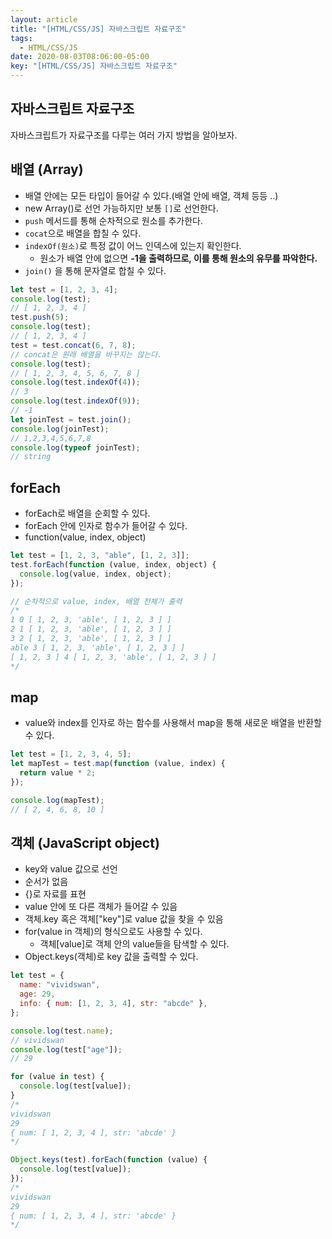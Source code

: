 ```yaml
---
layout: article
title: "[HTML/CSS/JS] 자바스크립트 자료구조"
tags:
  - HTML/CSS/JS
date: 2020-08-03T08:06:00-05:00
key: "[HTML/CSS/JS] 자바스크립트 자료구조"
---
```


## 자바스크립트 자료구조

자바스크립트가 자료구조를 다루는 여러 가지 방법을 알아보자.<br>

<!--more-->

## 배열 (Array)

- 배열 안에는 모든 타입이 들어갈 수 있다.(배열 안에 배열, 객체 등등 ..)
- new Array()로 선언 가능하지만 보통 `[]`로 선언한다.
- `push` 메서드를 통해 순차적으로 원소를 추가한다.
- `cocat`으로 배열을 합칠 수 있다.
- `indexOf(원소)`로 특정 값이 어느 인덱스에 있는지 확인한다.
  - 원소가 배열 안에 없으면 **-1을 출력하므로, 이를 통해 원소의 유무를 파악한다.**
- `join()` 을 통해 문자열로 합칠 수 있다.

```javascript
let test = [1, 2, 3, 4];
console.log(test);
// [ 1, 2, 3, 4 ]
test.push(5);
console.log(test);
// [ 1, 2, 3, 4 ]
test = test.concat(6, 7, 8);
// concat은 원래 배열을 바꾸지는 않는다.
console.log(test);
// [ 1, 2, 3, 4, 5, 6, 7, 8 ]
console.log(test.indexOf(4));
// 3
console.log(test.indexOf(9));
// -1
let joinTest = test.join();
console.log(joinTest);
// 1,2,3,4,5,6,7,8
console.log(typeof joinTest);
// string
```

## forEach

- forEach로 배열을 순회할 수 있다.
- forEach 안에 인자로 함수가 들어갈 수 있다.
- function(value, index, object)

```javascript
let test = [1, 2, 3, "able", [1, 2, 3]];
test.forEach(function (value, index, object) {
  console.log(value, index, object);
});

// 순차적으로 value, index, 배열 전체가 출력
/*
1 0 [ 1, 2, 3, 'able', [ 1, 2, 3 ] ]
2 1 [ 1, 2, 3, 'able', [ 1, 2, 3 ] ]
3 2 [ 1, 2, 3, 'able', [ 1, 2, 3 ] ]
able 3 [ 1, 2, 3, 'able', [ 1, 2, 3 ] ]
[ 1, 2, 3 ] 4 [ 1, 2, 3, 'able', [ 1, 2, 3 ] ]
*/
```

## map

- value와 index를 인자로 하는 함수를 사용해서 map을 통해 새로운 배열을 반환할 수 있다.

```javascript
let test = [1, 2, 3, 4, 5];
let mapTest = test.map(function (value, index) {
  return value * 2;
});

console.log(mapTest);
// [ 2, 4, 6, 8, 10 ]
```

## 객체 (JavaScript object)

- key와 value 값으로 선언
- 순서가 없음
- {}로 자료를 표현
- value 안에 또 다른 객체가 들어갈 수 있음
- 객체.key 혹은 객체["key"]로 value 값을 찾을 수 있음
- for(value in 객체)의 형식으로도 사용할 수 있다.
  - 객체[value]로 객체 안의 value들을 탐색할 수 있다.
- Object.keys(객체)로 key 값을 출력할 수 있다.

```javascript
let test = {
  name: "vividswan",
  age: 29,
  info: { num: [1, 2, 3, 4], str: "abcde" },
};

console.log(test.name);
// vividswan
console.log(test["age"]);
// 29

for (value in test) {
  console.log(test[value]);
}
/*
vividswan
29
{ num: [ 1, 2, 3, 4 ], str: 'abcde' }
*/

Object.keys(test).forEach(function (value) {
  console.log(test[value]);
});
/*
vividswan
29
{ num: [ 1, 2, 3, 4 ], str: 'abcde' }
*/
```
